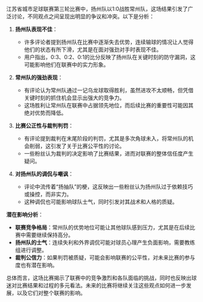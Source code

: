 江苏省城市足球联赛第三轮比赛中，扬州队以1:0战胜常州队，这场结果引发了广泛讨论，不同观点之间呈现出明显的争议和冲突。以下是分析：

1. **扬州队表现不佳**：
   - 许多评论者提到扬州队在比赛中逐渐失去优势，连续输球的情况让人觉得他们的状态有所下滑，尤其是在面对强劲对手时表现不佳。
   - 用户指出，0:3、0:2、0:1的比分反映了扬州队在关键时刻的防守漏洞，这可能影响他们在联赛中的实力形象。

2. **常州队的强劲表现**：
   - 有评论认为常州队通过一记乌龙球取得胜利，虽然进攻不太顺畅，但凭借关键时刻的抓住机会显示出强大的竞争力。
   - 这场胜利让常州队在联赛中占据领先地位，而后续比赛的重要性可能因其绝对优势而降低。

3. **比赛公正性与裁判判罚**：
   - 有评论提到裁判在末尾阶段的判罚，尤其是多次角球未入，将常州队的机会削弱，这引发了关于比赛公平性的讨论。
   - 一些粉丝认为裁判的决定影响了比赛结果，进而对联赛的整体信任度产生疑问。

4. **对扬州队的调侃与嘲讽**：
   - 评论中流传着“扬抽队”的梗，这反映出一些粉丝认为扬州队过于依赖技巧或操控，而非实力。
   - 这种调侃也可能影响球队士气，同时引发对其战术和人格的质疑。

**潜在影响分析**：
- **联赛竞争格局**：常州队的优势地位可能让其他球队感到压力，尤其是在后续比赛中需要继续保持高分。
- **扬州队的士气**：连续失利和外界调侃可能对球员心理产生负面影响，需要教练组进行调整。
- **裁判公信力**：如果判罚被质疑，可能会影响联赛的公平性，对未来比赛的参与度也有潜在影响。

总体而言，这场比赛揭示了联赛中的竞争激烈和各队面临的挑战，同时也反映出球迷对比赛结果和过程的多元看法。未来的比赛将继续关注这些观点如何进一步发展，以及它们对整个联赛的影响。